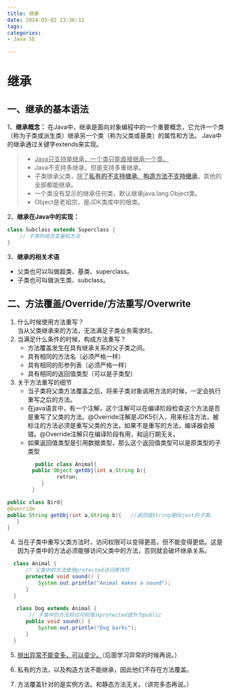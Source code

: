 ```yaml
---
title: 继承
date: 2024-05-02 23:36:12
tags:
categories:
- Java SE

---
```



# 继承
## 一、继承的基本语法
1、**继承概念：** 在Java中，继承是面向对象编程中的一个重要概念，它允许一个类（称为子类或派生类）继承另一个类（称为父类或基类）的属性和方法。
Java中的继承通过关键字extends来实现。
> * <u>Java只支持单继承，一个类只能直接继承一个类。</u>
> * Java不支持多继承，但是支持多重继承。
> * 子类继承父类，<u>除了**私有的不支持继承**、**构造方法不支持继承**</u>，其他的全部都能继承。
> * 一个类没有显示的继承任何类，默认继承java.lang.Object类。
> * Object是老祖宗，是JDK类库中的根类。

2、**继承在Java中的实现：**
```java
class Subclass extends Superclass {
    // 子类的成员变量和方法
}
```
3、**继承的相关术语**
* 父类也可以叫做超类、基类、superclass。
* 子类也可叫做派生类、subclass。

## 二、方法覆盖/Override/方法重写/Overwrite
1. 什么时候使用方法重写？   
   当从父类继承来的方法，无法满足子类业务需求时。
2. 当满足什么条件的时候，构成方法重写？
   * 方法覆盖发生在具有继承关系的父子类之间。
   * 具有相同的方法名（必须严格一样）
   * 具有相同的形参列表（必须严格一样）
   * 具有相同的返回值类型（可以是子类型）
3. 关于方法重写的细节
   * 当子类将父类方法覆盖之后，将来子类对象调用方法的时候，一定会执行重写之后的方法。
   * 在java语言中，有一个注解，这个注解可以在编译阶段检查这个方法是否是重写了父类的方法。@Override注解是JDK5引入，用来标注方法，被标注的方法必须是重写父类的方法，如果不是重写的方法，编译器会报错。@Override注解只在编译阶段有用，和运行期无关。
   * 如果返回值类型是引用数据类型，那么这个返回值类型可以是原类型的子类型
```java
         public class Animal{
        public Object getObj(int a,String b){
                retrun;
           }
        }
```

```java
public class Bird{
@Override
public String getObj(int a,String b){   //返回值String是Object的子类。            return ;
   }   
}
```
4. 当在子类中重写父类方法时，访问权限可以变得更高，但不能变得更低。这是因为子类中的方法必须能够访问父类中的方法，否则就会破坏继承关系。
  ```java
    class Animal {
        // 父类中的方法使用protected访问修饰符
        protected void sound() {
            System.out.println("Animal makes a sound");
        }
    }
      
     class Dog extends Animal {
         // 子类中的方法将访问权限从protected提升为public
        public void sound() {
            System.out.println("Dog barks");
        }
    }
  ```
5. <u>抛出异常不能变多，可以变少。</u>（后面学习异常的时候再说。）

6. 私有的方法，以及构造方法不能继承，因此他们不存在方法覆盖。

7. 方法覆盖针对的是实例方法。和静态方法无关。（讲完多态再说。）

   

